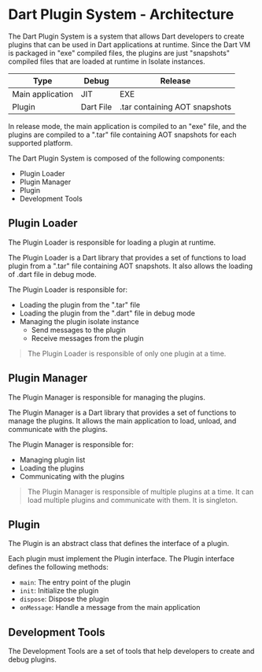 # Dart Plugin System - Architecture

The Dart Plugin System is a system that allows Dart developers to create 
plugins that can be used in Dart applications at runtime.
Since the Dart VM is packaged in "exe" compiled files, the plugins are just
"snapshots" compiled files that are loaded at runtime in Isolate instances.

| Type | Debug | Release |
|-------|-------|---------|
| Main application | JIT | EXE |
| Plugin | Dart File | .tar containing AOT snapshots |

In release mode, the main application is compiled to an "exe" file, and the plugins are compiled to a ".tar" file containing AOT snapshots for each supported platform.

The Dart Plugin System is composed of the following components:
- Plugin Loader
- Plugin Manager
- Plugin
- Development Tools

## Plugin Loader

The Plugin Loader is responsible for loading a plugin at runtime.

The Plugin Loader is a Dart library that provides a set of functions to load plugin from a ".tar" file containing AOT snapshots. It also allows the loading of .dart file in debug mode.

The Plugin Loader is responsible for:
- Loading the plugin from the ".tar" file
- Loading the plugin from the ".dart" file in debug mode
- Managing the plugin isolate instance
  - Send messages to the plugin
  - Receive messages from the plugin

> The Plugin Loader is responsible of only one plugin at a time.

## Plugin Manager

The Plugin Manager is responsible for managing the plugins.

The Plugin Manager is a Dart library that provides a set of functions to manage the plugins. It allows the main application to load, unload, and communicate with the plugins.

The Plugin Manager is responsible for:
- Managing plugin list
- Loading the plugins
- Communicating with the plugins

> The Plugin Manager is responsible of multiple plugins at a time. It can load multiple plugins and communicate with them. It is singleton.

## Plugin

The Plugin is an abstract class that defines the interface of a plugin.

Each plugin must implement the Plugin interface. The Plugin interface defines the following methods:
- `main`: The entry point of the plugin
- `init`: Initialize the plugin
- `dispose`: Dispose the plugin
- `onMessage`: Handle a message from the main application

## Development Tools

The Development Tools are a set of tools that help developers to create and debug plugins.
